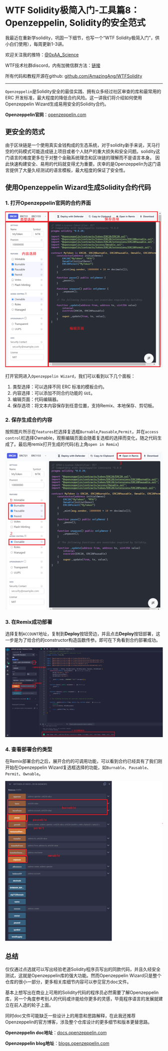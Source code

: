 # WTF Solidity极简入门-工具篇8：Openzeppelin, Solidity的安全范式

我最近在重新学solidity，巩固一下细节，也写一个“WTF Solidity极简入门”，供小白们使用），每周更新1-3讲。

欢迎关注我的推特：[@0xAA_Science](https://twitter.com/0xAA_Science)

WTF技术社群discord，内有加微信群方法：[链接](https://discord.gg/5akcruXrsk)

所有代码和教程开源在github: [github.com/AmazingAng/WTFSolidity](https://github.com/AmazingAng/WTFSolidity)

-----
`Openzeppelin`是Solidity安全的最佳实践、拥有众多经过社区审查的库和最常用的 ERC 开发标准，最大程度的降低合约风险。这一讲我们将介绍如何使用Openzeppelin Wizard生成易用安全的Solidity合约。

**Openzeppelin官网**：[openzeppelin.com](https://www.openzeppelin.com/)

## 更安全的范式  

由于区块链是一个使用真实金钱构成的生态系统，对于solidity新手来说，天马行空的代码模式可能造成链上项目或者个人财产的重大损失和安全问题。solidity这门语言的难度更多在于对整个金融系统理念和区块链的理解而不是语言本身。
因此快速构建安全、易用的代码就变得尤为重要。庆幸的是Openzeppelin为这门语言提供了大量久经测试的语言模板，最大程度的保证了安全性。

## 使用Openzeppelin Wizard生成Solidity合约代码

### 1. 打开Openzeppelin官网的合约界面

![打开Openzeppelin官网的合约界面](./img/openzeppelin2.png)

打开官网进入`Openzeppelin Wizard`，我们可以看到以下几个面板：
1. 类型选择：可以选择不同 ERC 标准的模板合约。
2. 内容选择：可以添加不同合约功能的 `GUI`。
3. 编辑页面：代码编辑器。
4. 保存选项：将文本内容保存到任意位置，支持Remix、本地保存、剪切板。

### 2. 保存生成合约内容
按照图片所示在`features`栏选择复选框`Burnable`,`Pausable`,`Permit`，并在`access control`栏选择Ownable，观察编辑页面会随着复选框的选择而变化，随之代码生成了。最后用remix打开生成的代码(右上角`open in Remix`)

![保存生成合约内容](./img/openzeppelin3.png)

### 3. 在Remix成功部署

选择复制`ACCOUNT`地址，复制到**Deploy**按钮旁边，并且点击**Deploy**按钮部署，这一步是为了给合约的constructor构造函数传参。即可在下角看到合约部署成功。

![在Remix成功部署](./img/openzeppelin4.png)

### 4. 查看部署合约类型

在Remix部署合约之后，展开合约的可调用功能，可以看到合约已经具有了我们刚开始在Openzeppelin Wizard复选框选择的功能，如`Burnable`、`Pausable`、`Permit`、`Ownable`。

![查看部署合约类型](./img/openzeppelin5.png)

## 总结

仅仅通过点选就可以写出经验老道Solidity程序员写出的同款代码，并且久经安全测试，这就是Openzeppelin库的强大功能。然而Openzeppelin Wizard只是整个仓库的很小一部分，更多相关库细节内容可以参见官方doc文件。

基本上想写出在商业上可用的Solidity代码的程序员必然需要了解Openzeppelin库，另一个角度参考别人的代码或许能给你更多的灵感，毕竟程序语言的发展就建立在前人造的轮子上面。

同时doc文件可能缺乏一些设计上的用意和思路解释，在此我还推荐Openzeppelin的官方博客，涉及整个仓库设计的更多细节和版本更替思路。

**Openzeppelin doc地址**：[docs.openzeppelin.com](https://docs.openzeppelin.com/)

**Openzeppelin blog地址**：[blogs.openzeppelin.com](https://blog.openzeppelin.com/)
